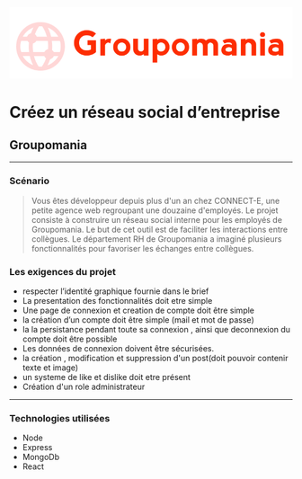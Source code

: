 ![groupomania](./imgReadme/icon-left-font.png)

# Créez un réseau social d’entreprise

## Groupomania

---

### **Scénario**

> Vous êtes développeur depuis plus d'un an chez CONNECT-E, une petite agence web regroupant une douzaine d'employés.
> Le projet consiste à construire un réseau social interne pour les employés de Groupomania. Le but de cet outil est de faciliter les interactions entre collègues. Le département RH de Groupomania a imaginé plusieurs fonctionnalités pour favoriser les échanges entre collègues.

### Les exigences du projet

- respecter l’identité graphique fournie dans le brief
- La presentation des fonctionnalités doit etre simple
- Une page de connexion et creation de compte doit être simple
- la création d’un compte doit être simple (mail et mot de passe)
- la la persistance pendant toute sa connexion , ainsi que deconnexion du compte doit être possible
- Les données de connexion doivent être sécurisées.
- la création , modification et suppression d'un post(doit pouvoir contenir texte et image)
- un systeme de like et dislike doit etre présent
- Création d'un role administrateur

---

### Technologies utilisées

- Node
- Express
- MongoDb
- React
